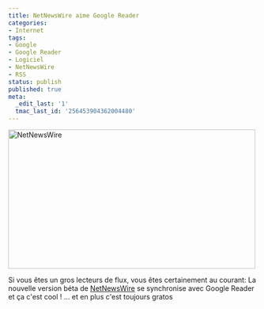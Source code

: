 ```yaml
---
title: NetNewsWire aime Google Reader
categories:
- Internet
tags:
- Google
- Google Reader
- Logiciel
- NetNewsWire
- RSS
status: publish
published: true
meta:
  _edit_last: '1'
  tmac_last_id: '256453904362004480'
---
```

<img class="alignnone size-full wp-image-1395" title="NetNewsWire" src="https://dlgjp9x71cipk.cloudfront.net/2009/08/netnewswire.png" alt="NetNewsWire" width="500" height="281" />

Si vous êtes un gros lecteurs de flux, vous êtes certainement au courant: La nouvelle version béta de <a href="https://www.newsgator.com/individuals/netnewswire/default.aspx">NetNewsWire</a> se synchronise avec Google Reader et ça c'est cool !
... et en plus c'est toujours gratos
